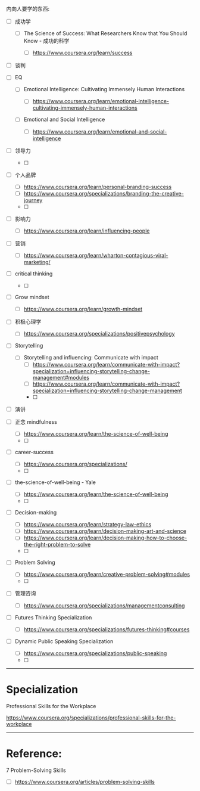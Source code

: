 内向人要学的东西:










- [ ] 成功学

    - [ ] The Science of Success: What Researchers Know that You Should Know - 成功的科学

        - [ ] https://www.coursera.org/learn/success   

- [ ] 谈判
- [ ] EQ

    - [ ] Emotional Intelligence: Cultivating Immensely Human Interactions

        - [ ] https://www.coursera.org/learn/emotional-intelligence-cultivating-immensely-human-interactions    

    - [ ] Emotional and Social Intelligence

        - [ ] https://www.coursera.org/learn/emotional-and-social-intelligence    

- [ ] 领导力

    - [ ] 

- [ ] 个人品牌
    - [ ] https://www.coursera.org/learn/personal-branding-success
    - [ ] https://www.coursera.org/specializations/branding-the-creative-journey
    - [ ] 
- [ ] 影响力
    - [ ] https://www.coursera.org/learn/influencing-people
- [ ] 营销
    - [ ] https://www.coursera.org/learn/wharton-contagious-viral-marketing/




- [ ] critical thinking

    - [ ] 

- [ ] Grow mindset
    - [ ] https://www.coursera.org/learn/growth-mindset
- [ ] 积极心理学
    - [ ] https://www.coursera.org/specializations/positivepsychology
- [ ] Storytelling
    - [ ] Storytelling and influencing: Communicate with impact
        - [ ] https://www.coursera.org/learn/communicate-with-impact?specialization=influencing-storytelling-change-management#modules
        - [ ] https://www.coursera.org/learn/communicate-with-impact?specialization=influencing-storytelling-change-management
        - [ ] 
- [ ] 演讲
- [ ] 正念 mindfulness
    - [ ] https://www.coursera.org/learn/the-science-of-well-being
    - [ ] 

- [ ] career-success
    - [ ] https://www.coursera.org/specializations/
    - [ ] 

- [ ] the-science-of-well-being - Yale
    - [ ] https://www.coursera.org/learn/the-science-of-well-being
    - [ ] 



- [ ] Decision-making
    - [ ] https://www.coursera.org/learn/strategy-law-ethics
    - [ ] https://www.coursera.org/learn/decision-making-art-and-science
    - [ ] https://www.coursera.org/learn/decision-making-how-to-choose-the-right-problem-to-solve  
    - [ ] 


- [ ] Problem Solving
    - [ ] https://www.coursera.org/learn/creative-problem-solving#modules
    - [ ] 



- [ ] 管理咨询
    - [ ] https://www.coursera.org/specializations/managementconsulting



- [ ] Futures Thinking Specialization
    - [ ] https://www.coursera.org/specializations/futures-thinking#courses 






- [ ] Dynamic Public Speaking Specialization
    - [ ] https://www.coursera.org/specializations/public-speaking 
    - [ ] 

---



#  Specialization

Professional Skills for the Workplace        

https://www.coursera.org/specializations/professional-skills-for-the-workplace        







---

# Reference:

7 Problem-Solving Skills

- [ ] https://www.coursera.org/articles/problem-solving-skills



